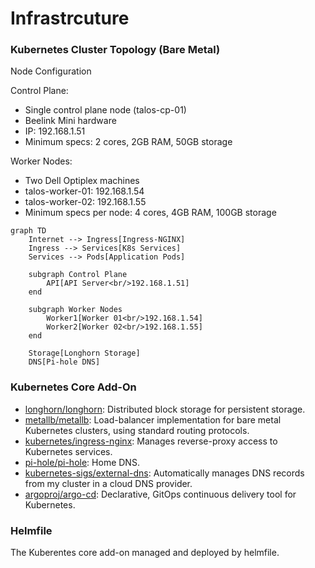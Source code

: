 # Infrastrcuture 

### Kubernetes Cluster Topology (Bare Metal)
Node Configuration

Control Plane:
- Single control plane node (talos-cp-01)
- Beelink Mini hardware
- IP: 192.168.1.51
- Minimum specs: 2 cores, 2GB RAM, 50GB storage

Worker Nodes:
- Two Dell Optiplex machines
- talos-worker-01: 192.168.1.54
- talos-worker-02: 192.168.1.55
- Minimum specs per node: 4 cores, 4GB RAM, 100GB storage

```mermaid
graph TD
    Internet --> Ingress[Ingress-NGINX]
    Ingress --> Services[K8s Services]
    Services --> Pods[Application Pods]
    
    subgraph Control Plane
        API[API Server<br/>192.168.1.51]
    end
    
    subgraph Worker Nodes
        Worker1[Worker 01<br/>192.168.1.54]
        Worker2[Worker 02<br/>192.168.1.55]
    end
    
    Storage[Longhorn Storage]
    DNS[Pi-hole DNS]
```

### Kubernetes Core Add-On

- [longhorn/longhorn](https://github.com/longhorn/longhorn): Distributed block storage for persistent storage.
- [metallb/metallb](https://github.com/metallb/metallb): Load-balancer implementation for bare metal Kubernetes clusters, using standard routing protocols.
- [kubernetes/ingress-nginx](https://github.com/kubernetes/ingress-nginx): Manages reverse-proxy access to Kubernetes services.
- [pi-hole/pi-hole](https://github.com/pi-hole/pi-hole): Home DNS.
- [kubernetes-sigs/external-dns](https://github.com/kubernetes-sigs/external-dns): Automatically manages DNS records from my cluster in a cloud DNS provider.
- [argoproj/argo-cd](https://github.com/argoproj/argo-cd): Declarative, GitOps continuous delivery tool for Kubernetes.


### Helmfile
The Kuberentes core add-on managed and deployed by helmfile.


